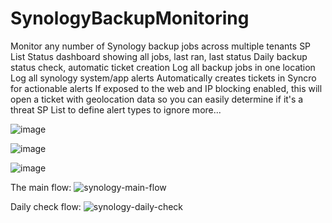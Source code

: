 # SynologyBackupMonitoring
  Monitor any number of Synology backup jobs across multiple tenants
  SP List Status dashboard showing all jobs, last ran, last status
  Daily backup status check, automatic ticket creation
  Log all backup jobs in one location
  Log all synology system/app alerts
  Automatically creates tickets in Syncro for actionable alerts
  If exposed to the web and IP blocking enabled, this will open a ticket with geolocation data so you can easily determine if it's a threat
  SP List to define alert types to ignore
  more...


![image](https://user-images.githubusercontent.com/49880736/124128852-2bf7e200-da4b-11eb-8531-b60464d7c122.png)

![image](https://user-images.githubusercontent.com/49880736/124129036-61043480-da4b-11eb-89cf-00c578c99a33.png)

![image](https://user-images.githubusercontent.com/49880736/124133135-8430e300-da4f-11eb-8704-ffb6078f6c6b.png)



The main flow:
![synology-main-flow](https://user-images.githubusercontent.com/49880736/124132418-cc033a80-da4e-11eb-8cd7-3f1451a0236b.png)


Daily check flow:
![synology-daily-check](https://user-images.githubusercontent.com/49880736/124132433-d0c7ee80-da4e-11eb-8f47-5611d1c9c6fd.png)


